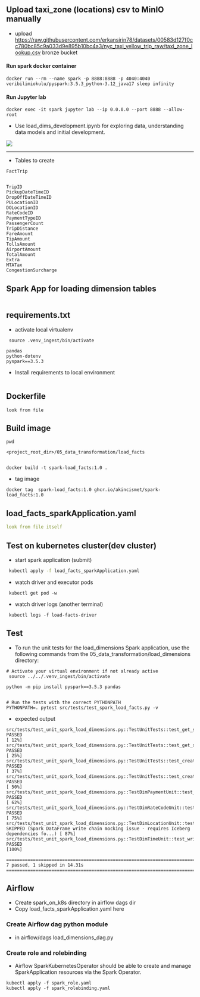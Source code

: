 ## Upload taxi_zone (locations) csv to MinIO manually
- upload https://raw.githubusercontent.com/erkansirin78/datasets/00583d127f0cc780bc85c9a033d9e895b10bc4a3/nyc_taxi_yellow_trip_raw/taxi_zone_lookup.csv bronze bucket

#### Run spark docker container
```commandline
docker run --rm --name spark -p 8888:8888 -p 4040:4040 veribilimiokulu/pyspark:3.5.3_python-3.12_java17 sleep infinity
```

#### Run Jupyter lab
```commandline
docker exec -it spark jupyter lab --ip 0.0.0.0 --port 8888 --allow-root
```
- Use load_dims_development.ipynb for exploring data, understanding data models and initial development.

![](data_model_drawio.png)

---

- Tables to create
```commandline
FactTrip


TripID
PickupDateTimeID
DropOffDateTimeID
PULocationID
DOLocationID
RateCodeID
PaymentTypeID
PassengerCount
TripDistance
FareAmount
TipAmount
TollsAmount
AirportAmount
TotalAmount
Extra
MTATax
CongestionSurcharge
```
## Spark App for loading dimension tables
```commandline

```

## requirements.txt
- activate local virtualenv
```commandline
 source .venv_ingest/bin/activate
```
```commandline
pandas
python-dotenv
pyspark==3.5.3
```
- Install requirements to local environment
```commandline

```
## Dockerfile
```commandline
look from file
```

## Build image
```commandline
pwd 

<project_root_dir>/05_data_transformation/load_facts


docker build -t spark-load_facts:1.0 .
```
- tag image 
```commandline
docker tag  spark-load_facts:1.0 ghcr.io/akincismet/spark-load_facts:1.0
```

## load_facts_sparkApplication.yaml
```yaml
look from file itself
```

## Test on kubernetes cluster(dev cluster)
- start spark application (submit)
```bash
 kubectl apply -f load_facts_sparkApplication.yaml
```
- watch driver and executor pods
```commandline
 kubectl get pod -w
```
- watch driver logs (another terminal)
```commandline
 kubectl logs -f load-facts-driver
```

## Test
- To run the unit tests for the load_dimensions Spark application, use the following commands from the 05_data_transformation/load_dimensions directory:
```commandline
# Activate your virtual environment if not already active
 source ../../.venv_ingest/bin/activate

python -m pip install pyspark==3.5.3 pandas


# Run the tests with the correct PYTHONPATH
PYTHONPATH=. pytest src/tests/test_spark_load_facts.py -v
```
- expected output
```commandline
src/tests/test_unit_spark_load_dimensions.py::TestUnitTests::test_get_spark_session PASSED                                                                                                      [ 12%]
src/tests/test_unit_spark_load_dimensions.py::TestUnitTests::test_get_spark_session_default_name PASSED                                                                                         [ 25%]
src/tests/test_unit_spark_load_dimensions.py::TestUnitTests::test_create_nessie_database PASSED                                                                                                 [ 37%]
src/tests/test_unit_spark_load_dimensions.py::TestUnitTests::test_create_nessie_database_default_name PASSED                                                                                    [ 50%]
src/tests/test_unit_spark_load_dimensions.py::TestDimPaymentUnit::test_write_dimpayment_data_structure PASSED                                                                                   [ 62%]
src/tests/test_unit_spark_load_dimensions.py::TestDimRateCodeUnit::test_write_dimratecode_data_structure PASSED                                                                                 [ 75%]
src/tests/test_unit_spark_load_dimensions.py::TestDimLocationUnit::test_write_dimlocation_csv_reading SKIPPED (Spark DataFrame write chain mocking issue - requires Iceberg dependencies fo...) [ 87%]
src/tests/test_unit_spark_load_dimensions.py::TestDimTimeUnit::test_write_dimtime_sql_generation PASSED                                                                                         [100%]

==================================================================================== 7 passed, 1 skipped in 14.31s ====================================================================================
```

## Airflow
- Create spark_on_k8s directory in airflow dags dir
- Copy load_facts_sparkApplication.yaml here

### Create Airflow dag python module
- in airflow/dags load_dimensions_dag.py

### Create role and rolebinding
- Airflow SparkKubernetesOperator should be able to create and manage SparkApplication resources via the Spark Operator.
```commandline
kubectl apply -f spark_role.yaml
kubectl apply -f spark_rolebinding.yaml
```